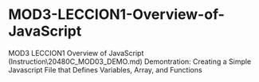 # MOD3-LECCION1-Overview-of-JavaScript
MOD3 LECCION1 Overview of JavaScript (Instruction\20480C_MOD03_DEMO.md) Demontration: Creating a Simple Javascript File that Defines Variables, Array, and Functions
